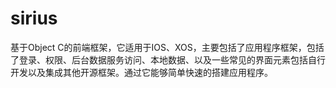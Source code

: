sirius
======

基于Object C的前端框架，它适用于IOS、XOS，主要包括了应用程序框架，包括了登录、权限、后台数据服务访问、本地数据、以及一些常见的界面元素包括自行开发以及集成其他开源框架。通过它能够简单快速的搭建应用程序。
